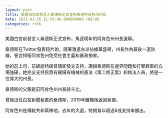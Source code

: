 ```yaml
---
layout: post
title: 美國白宮前發言人桑德斯正式宣布角逐阿肯色州州長
date: 2021-01-26 11:56:06.000000000 +08:00
categories: rthk
---
```


美國白宮前發言人桑德斯正式宣布，角逐明年的阿肯色州州長選舉。

桑德斯在Twitter發表短片說，隨著激進左派佔據華盛頓，州長作為最後一道防線，誓言捍衞阿肯色州免受社會主義和暴政損害。 

她的前上司，前總統特朗普隨即發文支持，讚揚桑德斯在邊界問題和打擊罪案的立場強硬，她完全支持民眾有權擁有槍械的憲法《第二修正案》和執法人員，將是一位偉大的州長。 

桑德斯的父親是前阿肯色州州長赫卡比。

曾經出任白宮新聞秘書的桑德斯，2019年離職後返回家鄉。

阿肯色州是傳統共和黨陣地，去年的大選，特朗普以超過6成支持率勝出。
